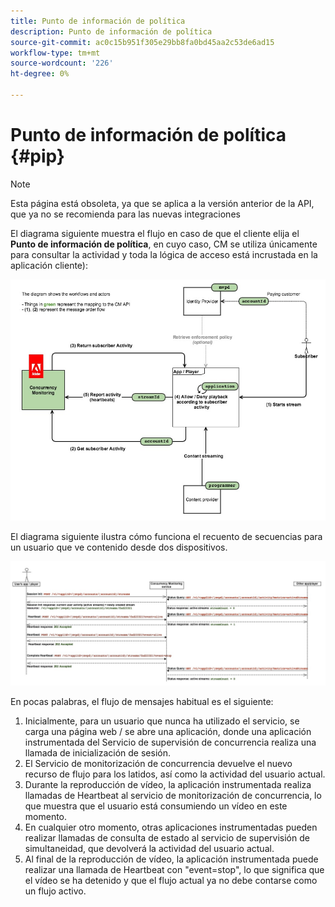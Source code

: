 ```yaml
---
title: Punto de información de política
description: Punto de información de política
source-git-commit: ac0c15b951f305e29bb8fa0bd45aa2c53de6ad15
workflow-type: tm+mt
source-wordcount: '226'
ht-degree: 0%

---
```




# Punto de información de política {#pip}

>[!NOTE]
>
>Esta página está obsoleta, ya que se aplica a la versión anterior de la API, que ya no se recomienda para las nuevas integraciones

El diagrama siguiente muestra el flujo en caso de que el cliente elija el **Punto de información de política**, en cuyo caso, CM se utiliza únicamente para consultar la actividad y toda la lógica de acceso está incrustada en la aplicación cliente):

![](assets/pip-workflow.png)



El diagrama siguiente ilustra cómo funciona el recuento de secuencias para un usuario que ve contenido desde dos dispositivos.

![](assets/pip-sequence.png)

En pocas palabras, el flujo de mensajes habitual es el siguiente:

1. Inicialmente, para un usuario que nunca ha utilizado el servicio, se carga una página web / se abre una aplicación, donde una aplicación instrumentada del Servicio de supervisión de concurrencia realiza una llamada de inicialización de sesión.
1. El Servicio de monitorización de concurrencia devuelve el nuevo recurso de flujo para los latidos, así como la actividad del usuario actual.
1. Durante la reproducción de vídeo, la aplicación instrumentada realiza llamadas de Heartbeat al servicio de monitorización de concurrencia, lo que muestra que el usuario está consumiendo un vídeo en este momento.
1. En cualquier otro momento, otras aplicaciones instrumentadas pueden realizar llamadas de consulta de estado al servicio de supervisión de simultaneidad, que devolverá la actividad del usuario actual.
1. Al final de la reproducción de vídeo, la aplicación instrumentada puede realizar una llamada de Heartbeat con &quot;event=stop&quot;, lo que significa que el vídeo se ha detenido y que el flujo actual ya no debe contarse como un flujo activo.

